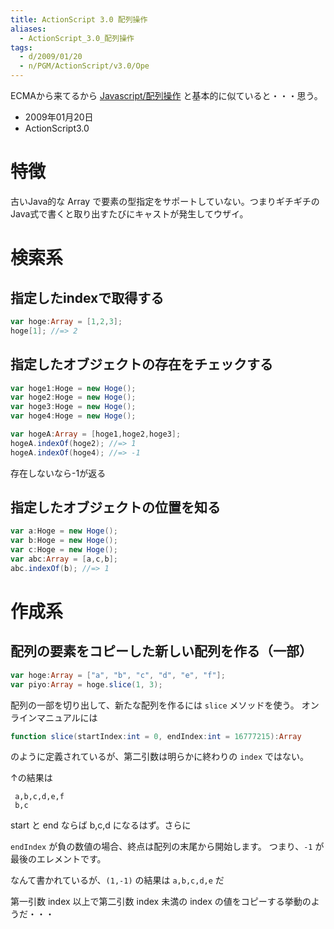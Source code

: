 ```yaml
---
title: ActionScript 3.0 配列操作
aliases:
  - ActionScript_3.0_配列操作
tags:
  - d/2009/01/20
  - n/PGM/ActionScript/v3.0/Ope 
---
```




ECMAから来てるから [Javascript/配列操作](Javascript/配列操作) と基本的に似ていると・・・思う。

- 2009年01月20日
- ActionScript3.0

特徴
================================================================================
古いJava的な Array で要素の型指定をサポートしていない。つまりギチギチのJava式で書くと取り出すたびにキャストが発生してウザイ。

検索系
================================================================================
指定したindexで取得する
--------------------------------------------------------------------------------
```actionscript
var hoge:Array = [1,2,3];
hoge[1]; //=> 2
```

指定したオブジェクトの存在をチェックする
--------------------------------------------------------------------------------
```actionscript
var hoge1:Hoge = new Hoge();
var hoge2:Hoge = new Hoge();
var hoge3:Hoge = new Hoge();
var hoge4:Hoge = new Hoge();

var hogeA:Array = [hoge1,hoge2,hoge3];
hogeA.indexOf(hoge2); //=> 1
hogeA.indexOf(hoge4); //=> -1
```

存在しないなら-1が返る


指定したオブジェクトの位置を知る
--------------------------------------------------------------------------------
```actionscript
var a:Hoge = new Hoge();
var b:Hoge = new Hoge();
var c:Hoge = new Hoge();
var abc:Array = [a,c,b];
abc.indexOf(b); //=> 1
```


作成系
================================================================================
配列の要素をコピーした新しい配列を作る（一部）
--------------------------------------------------------------------------------
```actionscript
var hoge:Array = ["a", "b", "c", "d", "e", "f"];
var piyo:Array = hoge.slice(1, 3);
```

配列の一部を切り出して、新たな配列を作るには `slice` メソッドを使う。
オンラインマニュアルには

```actionscript
function slice(startIndex:int = 0, endIndex:int = 16777215):Array
```

のように定義されているが、第二引数は明らかに終わりの `index` ではない。

↑の結果は

```
 a,b,c,d,e,f
 b,c
```

start と end ならば b,c,d になるはず。さらに

`endIndex` が負の数値の場合、終点は配列の末尾から開始します。
つまり、`-1` が最後のエレメントです。 

なんて書かれているが、`(1,-1)` の結果は `a,b,c,d,e` だ

第一引数 index 以上で第二引数 index 未満の index の値をコピーする挙動のようだ・・・

